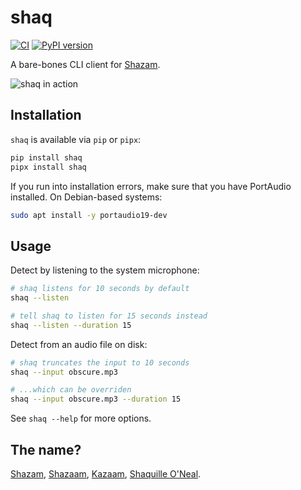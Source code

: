 # shaq

[![CI](https://github.com/woodruffw/shaq/actions/workflows/ci.yml/badge.svg)](https://github.com/woodruffw/shaq/actions/workflows/ci.yml)
[![PyPI version](https://badge.fury.io/py/shaq.svg)](https://badge.fury.io/py/shaq)

A bare-bones CLI client for [Shazam](https://www.shazam.com/home).

![shaq in action](https://github.com/woodruffw/shaq/assets/3059210/9bf22a57-2c7b-48d8-9707-f3d7f9d9a2f4)

## Installation

`shaq` is available via `pip` or `pipx`:

```bash
pip install shaq
pipx install shaq
```

If you run into installation errors, make sure that you have PortAudio
installed. On Debian-based systems:

```bash
sudo apt install -y portaudio19-dev
```

## Usage

Detect by listening to the system microphone:

```bash
# shaq listens for 10 seconds by default
shaq --listen

# tell shaq to listen for 15 seconds instead
shaq --listen --duration 15
```

Detect from an audio file on disk:

```bash
# shaq truncates the input to 10 seconds
shaq --input obscure.mp3

# ...which can be overriden
shaq --input obscure.mp3 --duration 15
```

See `shaq --help` for more options.

## The name?

[Shazam](https://www.shazam.com/home),
[Shazaam](https://en.wikipedia.org/wiki/Kazaam#%22Shazaam%22),
[Kazaam](https://en.wikipedia.org/wiki/Kazaam),
[Shaquille O'Neal](https://en.wikipedia.org/wiki/Shaquille_O%27Neal).
